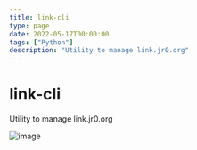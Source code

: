 ```yaml
---
title: link-cli
type: page
date: 2022-05-17T00:00:00
tags: ["Python"]
description: "Utility to manage link.jr0.org"
---
```


# link-cli

Utility to manage link.jr0.org

![image](https://user-images.githubusercontent.com/35516367/168952558-2029ae9c-d36e-49ba-9ef7-f8357804ff28.png)
